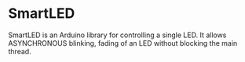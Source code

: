 SmartLED
========

SmartLED is an Arduino library for controlling a single LED. It allows ASYNCHRONOUS blinking, fading of an LED without blocking the main thread.
